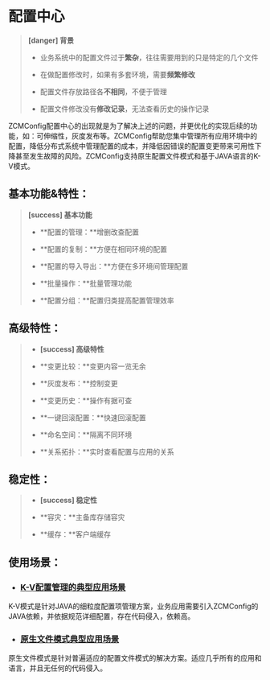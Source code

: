 # 配置中心

> **\[danger\] 背景**
>
> * 业务系统中的配置文件过于**繁杂**，往往需要用到的只是特定的几个文件
>
> * 在做配置修改时，如果有多套环境，需要**频繁修改**
>
> * 配置文件存放路径各**不相同**，不便于管理
>
> * 配置文件修改没有**修改记录**，无法查看历史的操作记录

ZCMConfig配置中心的出现就是为了解决上述的问题，并更优化的实现后续的功能，如：可伸缩性，灰度发布等。ZCMConfig帮助您集中管理所有应用环境中的配置，降低分布式系统中管理配置的成本，并降低因错误的配置变更带来可用性下降甚至发生故障的风险。ZCMConfig支持原生配置文件模式和基于JAVA语言的K-V模式。

## 基本功能&特性：

> **\[success\] 基本功能**
>
> * **配置的管理：**增删改查配置
>
> * **配置的复制：**方便在相同环境的配置
>
> * **配置的导入导出：**方便在多环境间管理配置
>
> * **批量操作：**批量管理功能
>
> * **配置分组：**配置归类提高配置管理效率


## 高级特性：

> * **\[success\] 高级特性**
>
> * **变更比较：**变更内容一览无余
> 
> * **灰度发布：**控制变更
> 
> * **变更历史：**操作有据可查
> 
> * **一键回滚配置：**快速回滚配置
> 
> * **命名空间：**隔离不同环境
> 
> * **关系拓扑：**实时查看配置与应用的关系

## 稳定性：

> * **\[success\] 稳定性**
>
> * **容灾：**主备库存储容灾
> 
> * **缓存：**客户端缓存

## 使用场景：

* ### [K-V配置管理的典型应用场景](/chapter1/x-diamondmo-shi.md)

K-V模式是针对JAVA的细粒度配置项管理方案，业务应用需要引入ZCMConfig的JAVA依赖，并依据规范详细配置，存在代码侵入，依赖高。

* ### [原生文件模式典型应用场景](/chapter1/yuan-sheng-wen-jian-mo-shi.md)

原生文件模式是针对普遍适应的配置文件模式的解决方案。适应几乎所有的应用和语言，并且无任何的代码侵入。

